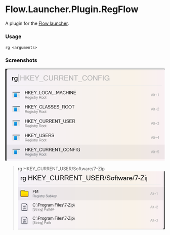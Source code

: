 Flow.Launcher.Plugin.RegFlow
==================
A plugin for the [Flow launcher](https://github.com/Flow-Launcher/Flow.Launcher).

### Usage

    rg <arguments>


### Screenshots

![RG_0](docs/imgs/root.png)

> rg HKEY_CURRENT_USER/Software/7-Zip 
![Alt text](docs\imgs\hkey_current_user_7zip.png)

